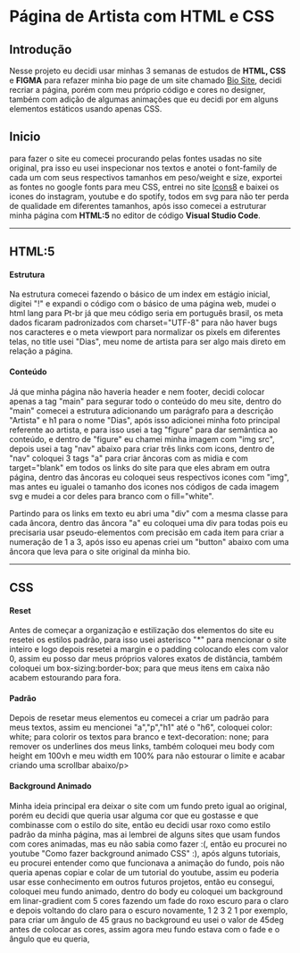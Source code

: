 <h1>Página de Artista com HTML e CSS</h1>

<h2>Introdução</h2>
<p>Nesse projeto eu decidi usar minhas 3 semanas de estudos de <strong>HTML, CSS</strong> e <strong>FIGMA</strong> para refazer minha bio page de um site chamado <a target="_blank" href="https://bio.site/">Bio Site</a>,
decidi recriar a página, porém com meu próprio código e cores no designer, também com adição de algumas animações que eu decidi por em alguns elementos estáticos usando apenas CSS.</p>

<h2>Inicio</h2>
<p>para fazer o site eu comecei procurando pelas fontes usadas no site original, pra isso eu usei inspecionar nos textos e anotei o font-family de cada um com
  seus respectivos tamanhos em peso/weight e size, exportei as fontes no google fonts para meu CSS, entrei no site <a target="_blank" href="https://icons8.com/">Icons8</a> e baixei os icones do instagram, youtube
  e do spotify, todos em svg para não ter perda de qualidade em diferentes tamanhos, após isso comecei a estruturar minha página com <strong>HTML:5</strong>
no editor de código <strong>Visual Studio Code</strong>.</p>

<hr>

<h2>HTML:5</h2>
<h4>Estrutura</h4>
<p>Na estrutura comecei fazendo o básico de um index em estágio inicial, digitei "!" e expandi o código com o básico de uma página web,
mudei o html lang para Pt-br já que meu código seria em português brasil, os meta dados ficaram padronizados com charset="UTF-8" para não haver bugs nos caracteres
e o meta viewport para normalizar os pixels em diferentes telas, no title usei "Dias", meu nome de artista para ser algo mais direto em relação a página.
</p>

<h4>Conteúdo</h4>
<p>Já que minha página não haveria header e nem footer, decidi colocar apenas a tag "main" para segurar todo o conteúdo do meu site, dentro do "main" comecei a estrutura
  adicionando um parágrafo para a descrição "Artista" e h1 para o nome "Dias", após isso adicionei minha foto principal referente ao artista, e para isso usei a tag "figure"
para dar semântica ao conteúdo, e dentro de "figure" eu chamei minha imagem com "img src", depois usei a tag "nav" abaixo para criar três links com icons, dentro
de "nav" coloquei 3 tags "a" para criar âncoras com as midia e com target="blank" em todos os links do site para que eles abram em outra página, dentro das âncoras eu coloquei seus respectivos icones com "img", mas antes eu igualei o tamanho dos icones nos
códigos de cada imagem svg e mudei a cor deles para branco com o fill="white".</p>

<p>Partindo para os links em texto eu abri uma "div" com a mesma classe para cada âncora, dentro das âncora "a" eu coloquei uma div para todas pois eu precisaria usar pseudo-elementos com precisão em cada item para criar a numeração de 1 a 3, após isso eu apenas criei um "button" abaixo com uma âncora que leva para o site original da minha bio.</p>

<hr>

<h2>CSS</h2>
<h4>Reset</h4>
<p>Antes de começar a organização e estilização dos elementos do site eu resetei os estilos padrão, para isso usei asterisco "*" para mencionar o site inteiro e logo depois resetei a margin e o padding colocando eles com valor 0, assim eu posso dar meus próprios valores exatos de distância, também coloquei um box-sizing:border-box;
para que meus itens em caixa não acabem estourando para fora.</p>

<h4>Padrão</h4>
<p>Depois de resetar meus elementos eu comecei a criar um padrão para meus textos, assim eu mencionei "a","p","h1" até o "h6", coloquei color: white; para colorir os textos para branco e text-decoration: none; para remover os underlines dos meus links, também coloquei meu body com height em 100vh e meu width em 100% para não estourar o limite e acabar criando uma scrollbar abaixo/p>

<h4>Background Animado</h4>
<p>Minha ideia principal era deixar o site com um fundo preto igual ao original, porém eu decidi que queria usar alguma cor que eu gostasse e que combinasse com o estilo do site, então eu decidi usar roxo como estilo padrão da minha página, mas ai lembrei de alguns sites que usam fundos com cores animadas, mas eu não sabia como fazer :(, então eu procurei no youtube "Como fazer background animado CSS" :), após alguns tutoriais, eu procurei entender como que funcionava a animação do fundo, pois não queria apenas copiar e colar de um tutorial do youtube, assim eu poderia usar esse conhecimento em outros futuros projetos, então eu consegui, coloquei meu fundo animado, dentro do body eu coloquei um background em linar-gradient com 5 cores fazendo um fade do roxo escuro para o claro e depois voltando do claro para o escuro novamente, 1 2 3 2 1 por exemplo, para criar um ângulo de 45 graus no background eu usei o valor de 45deg antes de colocar as cores, assim agora meu fundo estava com o fade e o ângulo que eu queria,</p>
